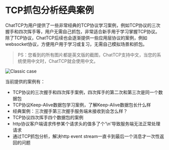# TCP抓包分析经典案例

ChatTCP为用户提供了一些非常经典的TCP协议学习案例，例如TCP协议的三次握手和四次挥手等，用户无需自己抓包，非常适合新手用于学习掌握TCP协议。
除了TCP协议，ChatTCP后续也会逐渐提供一些应用层协议的案例，例如websocket协议，方便用户用于学习或复习，无需自己模拟场景和抓包。

> PS：您看到的所有图片都是英文版的截图，ChatTCP支持中文，当您的系统使用中文时，ChatTCP就会使用中文。

![Classic case](/images/classic-case/classic-cases.png)

当前提供的案例有：
* TCP协议的三次握手和四次挥手案例，四次挥手的第二次和第三次是同一个数据包
* TCP协议Keep-Alive数据包学习案例，了解Keep-Alive数据包长什么样
* 经典案例：三次握手第三次握手服务端未接收到会怎么样？
* TCP协议四次挥手四个数据包的案例
* http协议客户端请求传参某个请求头的值多了个'\n'导致服务端无法正常处理请求
* 通过TCP抓包分析，解决http event stream一直卡到最后一个消息才一次性返回的问题
